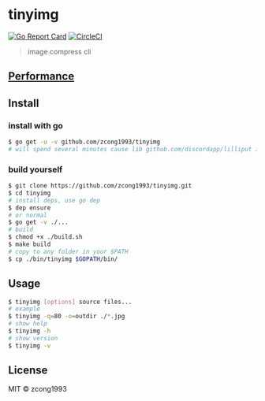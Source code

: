 # tinyimg

[![Go Report Card](https://goreportcard.com/badge/github.com/zcong1993/tinyimg)](https://goreportcard.com/report/github.com/zcong1993/tinyimg)
[![CircleCI](https://circleci.com/gh/zcong1993/tinyimg/tree/master.svg?style=shield)](https://circleci.com/gh/zcong1993/tinyimg/tree/master)

> image compress cli

## [Performance](https://github.com/zcong1993/tinyimg/wiki/Performance)

## Install

### install with go

```sh
$ go get -u -v github.com/zcong1993/tinyimg
# will spend several minutes cause lib github.com/discordapp/lilliput is a bit large
```

### build yourself

```sh
$ git clone https://github.com/zcong1993/tinyimg.git
$ cd tinyimg
# install deps, use go dep
$ dep ensure
# or normal
$ go get -v ./...
# build
$ chmod +x ./build.sh
$ make build
# copy to any folder in your $PATH
$ cp ./bin/tinyimg $GOPATH/bin/
```

## Usage

```sh
$ tinyimg [options] source files...
# example
$ tinyimg -q=80 -o=outdir ./*.jpg
# show help
$ tinyimg -h
# show version
$ tinyimg -v
```

## License

MIT &copy; zcong1993
